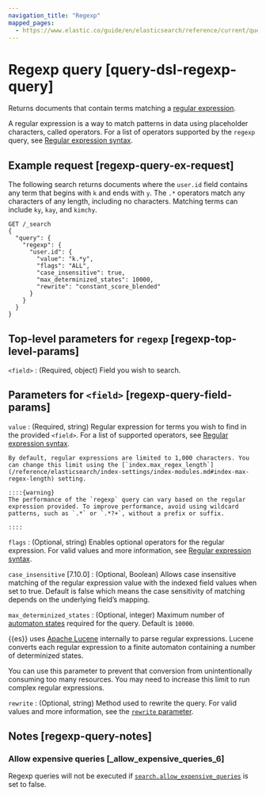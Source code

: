 ```yaml
---
navigation_title: "Regexp"
mapped_pages:
  - https://www.elastic.co/guide/en/elasticsearch/reference/current/query-dsl-regexp-query.html
---
```


# Regexp query [query-dsl-regexp-query]


Returns documents that contain terms matching a [regular expression](https://en.wikipedia.org/wiki/Regular_expression).

A regular expression is a way to match patterns in data using placeholder characters, called operators. For a list of operators supported by the `regexp` query, see [Regular expression syntax](/reference/query-languages/regexp-syntax.md).

## Example request [regexp-query-ex-request]

The following search returns documents where the `user.id` field contains any term that begins with `k` and ends with `y`. The `.*` operators match any characters of any length, including no characters. Matching terms can include `ky`, `kay`, and `kimchy`.

```console
GET /_search
{
  "query": {
    "regexp": {
      "user.id": {
        "value": "k.*y",
        "flags": "ALL",
        "case_insensitive": true,
        "max_determinized_states": 10000,
        "rewrite": "constant_score_blended"
      }
    }
  }
}
```


## Top-level parameters for `regexp` [regexp-top-level-params]

`<field>`
:   (Required, object) Field you wish to search.


## Parameters for `<field>` [regexp-query-field-params]

`value`
:   (Required, string) Regular expression for terms you wish to find in the provided `<field>`. For a list of supported operators, see [Regular expression syntax](/reference/query-languages/regexp-syntax.md).

    By default, regular expressions are limited to 1,000 characters. You can change this limit using the [`index.max_regex_length`](/reference/elasticsearch/index-settings/index-modules.md#index-max-regex-length) setting.

    ::::{warning}
    The performance of the `regexp` query can vary based on the regular expression provided. To improve performance, avoid using wildcard patterns, such as `.*` or `.*?+`, without a prefix or suffix.

    ::::


`flags`
:   (Optional, string) Enables optional operators for the regular expression. For valid values and more information, see [Regular expression syntax](/reference/query-languages/regexp-syntax.md#regexp-optional-operators).

`case_insensitive` [7.10.0]
:   (Optional, Boolean) Allows case insensitive matching of the regular expression value with the indexed field values when set to true. Default is false which means the case sensitivity of matching depends on the underlying field’s mapping.

`max_determinized_states`
:   (Optional, integer) Maximum number of [automaton states](https://en.wikipedia.org/wiki/Deterministic_finite_automaton) required for the query. Default is `10000`.

{{es}} uses [Apache Lucene](https://lucene.apache.org/core/) internally to parse regular expressions. Lucene converts each regular expression to a finite automaton containing a number of determinized states.

You can use this parameter to prevent that conversion from unintentionally consuming too many resources. You may need to increase this limit to run complex regular expressions.


`rewrite`
:   (Optional, string) Method used to rewrite the query. For valid values and more information, see the [`rewrite` parameter](/reference/query-languages/query-dsl-multi-term-rewrite.md).


## Notes [regexp-query-notes]

### Allow expensive queries [_allow_expensive_queries_6]

Regexp queries will not be executed if [`search.allow_expensive_queries`](/reference/query-languages/querydsl.md#query-dsl-allow-expensive-queries) is set to false.



